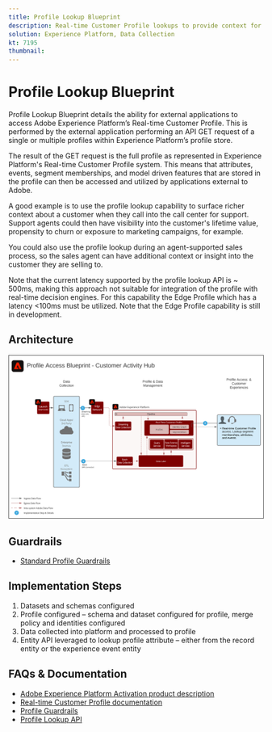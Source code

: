 ```yaml
---
title: Profile Lookup Blueprint
description: Real-time Customer Profile lookups to provide context for agent-assisted support and sales.
solution: Experience Platform, Data Collection
kt: 7195
thumbnail: 
---
```


# Profile Lookup Blueprint

Profile Lookup Blueprint details the ability for external applications to access Adobe Experience Platform’s Real-time Customer Profile. This is performed by the external application performing an API GET request of a single or multiple profiles within Experience Platform’s profile store.

The result of the GET request is the full profile as represented in Experience Platform's Real-time Customer Profile system. This means that attributes, events, segment memberships, and model driven features that are stored in the profile can then be accessed and utilized by applications external to Adobe.

A good example is to use the profile lookup capability to surface richer context about a customer when they call into the call center for support. Support agents could then have visibility into the customer's lifetime value, propensity to churn or exposure to marketing campaigns, for example. 

You could also use the profile lookup during an agent-supported sales process, so the sales agent can have additional context or insight into the customer they are selling to.

Note that the current latency supported by the profile lookup API is ~ 500ms, making this approach not suitable for integration of the profile with real-time decision engines. For this capability the Edge Profile which has a latency <100ms must be utilized. Note that the Edge Profile capability is still in development.

## Architecture

<img src="assets/cah.svg" alt="Reference Architecture for the Profile Lookup Blueprint" style="border:1px solid #4a4a4a"/>

## Guardrails

* [Standard Profile Guardrails](https://experienceleague.adobe.com/docs/experience-platform/profile/guardrails.html)

## Implementation Steps

1. Datasets and schemas configured
1. Profile configured – schema and dataset configured for profile, merge policy and identities configured
1. Data collected into platform and processed to profile
1. Entity API leveraged to lookup profile attribute – either from the record entity or the experience event entity

## FAQs & Documentation

* [Adobe Experience Platform Activation product description](https://helpx.adobe.com/legal/product-descriptions/adobe-experience-platform0.html)
* [Real-time Customer Profile documentation](https://experienceleague.adobe.com/docs/experience-platform/profile/home.html?lang=en)
* [Profile Guardrails](https://experienceleague.adobe.com/docs/experience-platform/profile/guardrails.html)
* [Profile Lookup API](https://www.adobe.io/apis/experienceplatform/home/api-reference.html)
